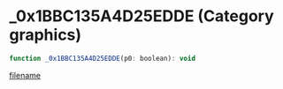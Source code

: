 # _0x1BBC135A4D25EDDE (Category graphics)

```js
function _0x1BBC135A4D25EDDE(p0: boolean): void
```

[filename](_0x1BBC135A4D25EDDE_m.md ':include')